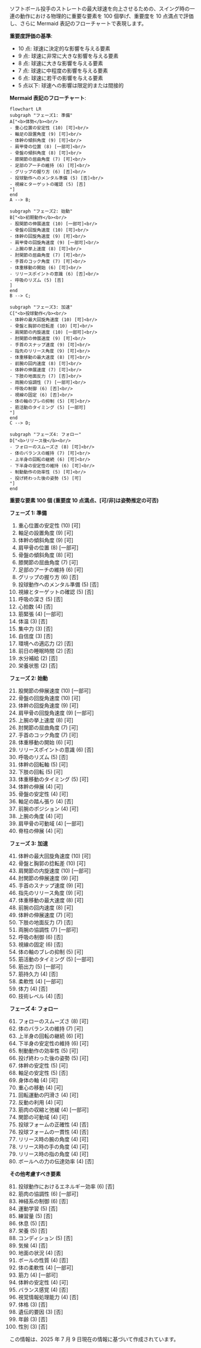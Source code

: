 ソフトボール投手のストレートの最大球速を向上させるための、スイング時の一連の動作における物理的に重要な要素を 100 個挙げ、重要度を 10 点満点で評価し、さらに Mermaid 表記のフローチャートで表現します。

**重要度評価の基準**:

- 10 点: 球速に決定的な影響を与える要素
- 9 点: 球速に非常に大きな影響を与える要素
- 8 点: 球速に大きな影響を与える要素
- 7 点: 球速に中程度の影響を与える要素
- 6 点: 球速に若干の影響を与える要素
- 5 点以下: 球速への影響は限定的または間接的

**Mermaid 表記のフローチャート**:

```mermaid
flowchart LR
subgraph "フェーズ1: 準備"
A["<b>体勢</b><br/>
- 重心位置の安定性 (10) [可]<br/>
- 軸足の設置角度 (9) [可]<br/>
- 体幹の傾斜角度 (9) [可]<br/>
- 肩甲骨の位置 (8) [一部可]<br/>
- 骨盤の傾斜角度 (8) [可]<br/>
- 膝関節の屈曲角度 (7) [可]<br/>
- 足部のアーチの維持 (6) [可]<br/>
- グリップの握り方 (6) [否]<br/>
- 投球動作へのメンタル準備 (5) [否]<br/>
- 視線とターゲットの確認 (5) [否]
"]
end
A --> B;

subgraph "フェーズ2: 始動"
B["<b>初期動作</b><br/>
- 股関節の伸展速度 (10) [一部可]<br/>
- 骨盤の回旋角速度 (10) [可]<br/>
- 体幹の回旋角速度 (9) [可]<br/>
- 肩甲骨の回旋角速度 (9) [一部可]<br/>
- 上腕の挙上速度 (8) [可]<br/>
- 肘関節の屈曲角度 (7) [可]<br/>
- 手首のコック角度 (7) [可]<br/>
- 体重移動の開始 (6) [可]<br/>
- リリースポイントの意識 (6) [否]<br/>
- 呼吸のリズム (5) [否]
]
end
B --> C;

subgraph "フェーズ3: 加速"
C["<b>投球動作</b><br/>
- 体幹の最大回旋角速度 (10) [可]<br/>
- 骨盤と胸郭の捻転差 (10) [可]<br/>
- 肩関節の内旋速度 (10) [一部可]<br/>
- 肘関節の伸展速度 (9) [可]<br/>
- 手首のスナップ速度 (9) [可]<br/>
- 指先のリリース角度 (9) [可]<br/>
- 体重移動の最大速度 (8) [可]<br/>
- 前腕の回内速度 (8) [可]<br/>
- 体幹の伸展速度 (7) [可]<br/>
- 下肢の地面反力 (7) [否]<br/>
- 両腕の協調性 (7) [一部可]<br/>
- 呼吸の制御 (6) [否]<br/>
- 視線の固定 (6) [否]<br/>
- 体の軸のブレの抑制 (5) [可]<br/>
- 筋活動のタイミング (5) [一部可]
"]
end
C --> D;

subgraph "フェーズ4: フォロー"
D["<b>リリース後</b><br/>
- フォローのスムーズさ (8) [可]<br/>
- 体のバランスの維持 (7) [可]<br/>
- 上半身の回転の継続 (6) [可]<br/>
- 下半身の安定性の維持 (6) [可]<br/>
- 制動動作の効率性 (5) [可]<br/>
- 投げ終わった後の姿勢 (5) [可]
"]
end

```

**重要な要素 100 個 (重要度 10 点満点、[可/非]は姿勢推定の可否)**

**フェーズ 1: 準備**

1. 重心位置の安定性 (10) [可]
2. 軸足の設置角度 (9) [可]
3. 体幹の傾斜角度 (9) [可]
4. 肩甲骨の位置 (8) [一部可]
5. 骨盤の傾斜角度 (8) [可]
6. 膝関節の屈曲角度 (7) [可]
7. 足部のアーチの維持 (6) [可]
8. グリップの握り方 (6) [否]
9. 投球動作へのメンタル準備 (5) [否]
10. 視線とターゲットの確認 (5) [否]
11. 呼吸の深さ (5) [否]
12. 心拍数 (4) [否]
13. 筋緊張 (4) [一部可]
14. 体温 (3) [否]
15. 集中力 (3) [否]
16. 自信度 (3) [否]
17. 環境への適応力 (2) [否]
18. 前日の睡眠時間 (2) [否]
19. 水分補給 (2) [否]
20. 栄養状態 (2) [否]

**フェーズ 2: 始動**

21. 股関節の伸展速度 (10) [一部可]
22. 骨盤の回旋角速度 (10) [可]
23. 体幹の回旋角速度 (9) [可]
24. 肩甲骨の回旋角速度 (9) [一部可]
25. 上腕の挙上速度 (8) [可]
26. 肘関節の屈曲角度 (7) [可]
27. 手首のコック角度 (7) [可]
28. 体重移動の開始 (6) [可]
29. リリースポイントの意識 (6) [否]
30. 呼吸のリズム (5) [否]
31. 体幹の回転軸 (5) [可]
32. 下肢の回転 (5) [可]
33. 体重移動のタイミング (5) [可]
34. 体幹の伸展 (4) [可]
35. 骨盤の安定性 (4) [可]
36. 軸足の踏ん張り (4) [否]
37. 前腕のポジション (4) [可]
38. 上腕の角度 (4) [可]
39. 肩甲骨の可動域 (4) [一部可]
40. 脊柱の伸展 (4) [可]

**フェーズ 3: 加速**

41. 体幹の最大回旋角速度 (10) [可]
42. 骨盤と胸郭の捻転差 (10) [可]
43. 肩関節の内旋速度 (10) [一部可]
44. 肘関節の伸展速度 (9) [可]
45. 手首のスナップ速度 (9) [可]
46. 指先のリリース角度 (9) [可]
47. 体重移動の最大速度 (8) [可]
48. 前腕の回内速度 (8) [可]
49. 体幹の伸展速度 (7) [可]
50. 下肢の地面反力 (7) [否]
51. 両腕の協調性 (7) [一部可]
52. 呼吸の制御 (6) [否]
53. 視線の固定 (6) [否]
54. 体の軸のブレの抑制 (5) [可]
55. 筋活動のタイミング (5) [一部可]
56. 筋出力 (5) [一部可]
57. 筋持久力 (4) [否]
58. 柔軟性 (4) [一部可]
59. 体力 (4) [否]
60. 技術レベル (4) [否]

**フェーズ 4: フォロー**

61. フォローのスムーズさ (8) [可]
62. 体のバランスの維持 (7) [可]
63. 上半身の回転の継続 (6) [可]
64. 下半身の安定性の維持 (6) [可]
65. 制動動作の効率性 (5) [可]
66. 投げ終わった後の姿勢 (5) [可]
67. 体幹の安定性 (5) [可]
68. 軸足の安定性 (5) [否]
69. 身体の軸 (4) [可]
70. 重心の移動 (4) [可]
71. 回転運動の円滑さ (4) [可]
72. 反動の利用 (4) [可]
73. 筋肉の収縮と弛緩 (4) [一部可]
74. 関節の可動域 (4) [可]
75. 投球フォームの正確性 (4) [否]
76. 投球フォームの一貫性 (4) [否]
77. リリース時の腕の角度 (4) [可]
78. リリース時の手の角度 (4) [可]
79. リリース時の指の角度 (4) [可]
80. ボールへの力の伝達効率 (4) [否]

**その他考慮すべき要素**

81. 投球動作におけるエネルギー効率 (6) [否]
82. 筋肉の協調性 (6) [一部可]
83. 神経系の制御 (6) [否]
84. 運動学習 (5) [否]
85. 練習量 (5) [否]
86. 休息 (5) [否]
87. 栄養 (5) [否]
88. コンディション (5) [否]
89. 気候 (4) [否]
90. 地面の状況 (4) [否]
91. ボールの性質 (4) [否]
92. 体の柔軟性 (4) [一部可]
93. 筋力 (4) [一部可]
94. 体幹の安定性 (4) [可]
95. バランス感覚 (4) [否]
96. 視覚情報処理能力 (4) [否]
97. 体格 (3) [否]
98. 遺伝的要因 (3) [否]
99. 年齢 (3) [否]
100.  性別 (3) [否]

この情報は、2025 年 7 月 9 日現在の情報に基づいて作成されています。
